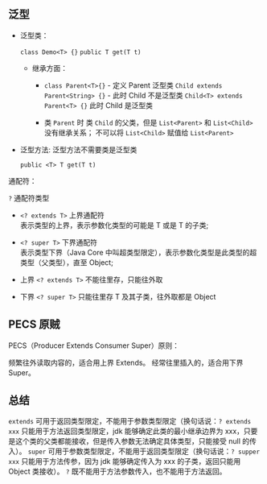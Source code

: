 ## 泛型

- 泛型类：

  `class Demo<T> {}`
  `public T get(T t)`

  - 继承方面：

    - `class Parent<T>{}` - 定义 Parent 泛型类
      `Child extends Parent<String> {}` - 此时 Child 不是泛型类
      `Child<T> extends Parent<T> {}` 此时 Child 是泛型类

    - 类 `Parent` 时 类 `Child` 的父类，但是 `List<Parent>` 和 `List<Child>` 没有继承关系；
      不可以将 `List<Child>` 赋值给 `List<Parent>`

- 泛型方法: 泛型方法不需要类是泛型类

  `public <T> T get(T t)`

通配符：

`?` 通配符类型

- `<? extends T>` 上界通配符  
   表示类型的上界，表示参数化类型的可能是 T 或是 T 的子类;
- `<? super T>` 下界通配符  
   表示类型下界（Java Core 中叫超类型限定），表示参数化类型是此类型的超类型（父类型），直至 Object;

- 上界 `<? extends T>` 不能往里存，只能往外取
- 下界 `<? super T>` 只能往里存 T 及其子类，往外取都是 Object

## PECS 原贼

PECS（Producer Extends Consumer Super）原则：

频繁往外读取内容的，适合用上界 Extends。
经常往里插入的，适合用下界 Super。

## 总结

`extends` 可用于返回类型限定，不能用于参数类型限定（换句话说：`? extends xxx` 只能用于方法返回类型限定，jdk 能够确定此类的最小继承边界为 xxx，只要是这个类的父类都能接收，但是传入参数无法确定具体类型，只能接受 null 的传入）。
`super` 可用于参数类型限定，不能用于返回类型限定（换句话说：`? supper xxx` 只能用于方法传参，因为 jdk 能够确定传入为 xxx 的子类，返回只能用 Object 类接收）。
`?` 既不能用于方法参数传入，也不能用于方法返回。
